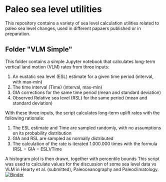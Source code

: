 # Paleo sea level utilities
This repository contains a variety of sea level calculation utilities related to paleo sea level changes, used in different papaers published or in preparation.

## Folder "VLM Simple"
This folder contains a simple Jupyter notebook that calculates long-term vertical land motion (VLM) rates from three inputs:

1. An eustatic sea level (ESL) estimate for a given time period (interval, with max-min)
2. The time interval (Time) (interval, max-min)
3. GIA corrections for the same time period (mean and standard deviation)
4. Observed Relative sea level (RSL) for the same period (mean and standard deviation)

With these three inputs, the script calculates long-term uplift rates with the following rationale:

1. The ESL estimate and Time are sampled randomly, with no assumptions on its probability distribution
2. GIA and RSL are sampled as normally distributed
3. The calculation of the rate is iterated 1.000.000 times with the formula (RSL − GIA − ESL)/Time

A histogram plot is then drawn, together with percentile bounds
This script was used to calculate values for the discussion of some sea level data vs VLM in Hearty et al. (submitted), Paleoceanography and Paleoclimatology.
[![Binder](https://mybinder.org/badge_logo.svg)](https://mybinder.org/v2/gh/Alerovere/Paleo-SL-utilities.git/master?urlpath=https%3A%2F%2Fgithub.com%2FAlerovere%2FPaleo-SL-utilities%2Fblob%2Fmaster%2FVLM_Simple%2FSea%2520level%2520calculations.ipynb)
